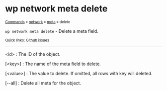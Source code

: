 # wp network meta delete

<small>[Commands](/commands/) &raquo; [network](/commands/network/) &raquo; [meta](/commands/network/meta/) &raquo; delete</small>

`wp network meta delete` - Delete a meta field.

<small>Quick links: <a href="https://github.com/wp-cli/wp-cli/issues?q=is%3Aopen+label%3Acommand%3Anetwork-meta-delete+sort%3Aupdated-desc">Github issues</a></small>

<hr />

&lt;id&gt;
: The ID of the object.

[&lt;key&gt;]
: The name of the meta field to delete.

[&lt;value&gt;]
: The value to delete. If omitted, all rows with key will deleted.

[\--all]
: Delete all meta for the object.



